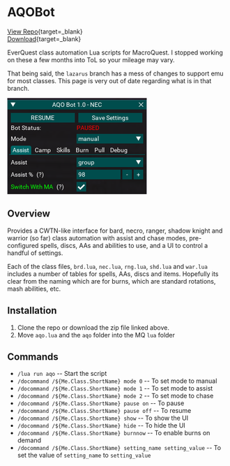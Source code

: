 # AQOBot

[View Repo](https://github.com/aquietone/aqobot){target=_blank}  
[Download](https://github.com/aquietone/aqobot/-/archive/main/aqobot-main.zip){target=_blank}  

EverQuest class automation Lua scripts for MacroQuest. I stopped working on these a few months into ToL so your mileage may vary.  

That being said, the `lazarus` branch has a mess of changes to support emu for most classes. This page is very out of date regarding what is in that branch.  

![](../images/aqobot/aqobot.png)

## Overview

Provides a CWTN-like interface for bard, necro, ranger, shadow knight and warrior (so far) class automation with assist and chase modes, pre-configured spells, discs, AAs and abilities to use, and a UI to control a handful of settings.  

Each of the class files, `brd.lua`, `nec.lua`, `rng.lua`, `shd.lua` and `war.lua` includes a number of tables for spells, AAs, discs and items. Hopefully its clear from the naming which are for burns, which are standard rotations, mash abilities, etc.

## Installation

1. Clone the repo or download the zip file linked above.  
2. Move `aqo.lua` and the `aqo` folder into the MQ `lua` folder  

## Commands

* `/lua run aqo` -- Start the script  
* `/docommand /${Me.Class.ShortName} mode 0` -- To set mode to manual  
* `/docommand /${Me.Class.ShortName} mode 1` -- To set mode to assist  
* `/docommand /${Me.Class.ShortName} mode 2` -- To set mode to chase  
* `/docommand /${Me.Class.ShortName} pause on` -- To pause  
* `/docommand /${Me.Class.ShortName} pause off` -- To resume  
* `/docommand /${Me.Class.ShortName} show` -- To show the UI  
* `/docommand /${Me.Class.ShortName} hide` -- To hide the UI  
* `/docommand /${Me.Class.ShortName} burnnow` -- To enable burns on demand  
* `/docommand /${Me.Class.ShortName} setting_name setting_value` -- To set the value of `setting_name` to `setting_value`  

